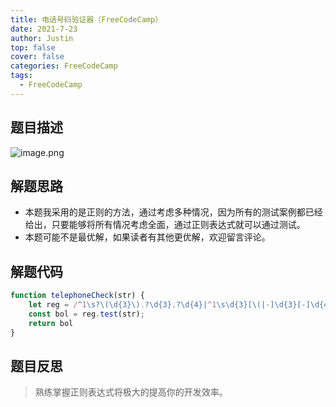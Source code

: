 ```yaml
---
title: 电话号码验证器（FreeCodeCamp）
date: 2021-7-23
author: Justin
top: false
cover: false
categories: FreeCodeCamp
tags:
  - FreeCodeCamp
---
```

## 题目描述
![image.png](https://img-blog.csdnimg.cn/img_convert/3609411cf95aedd8ece1e0c9d0548116.png)

## 解题思路
* 本题我采用的是正则的方法，通过考虑多种情况，因为所有的测试案例都已经给出，只要能够将所有情况考虑全面，通过正则表达式就可以通过测试。
* 本题可能不是最优解，如果读者有其他更优解，欢迎留言评论。

## 解题代码
```js
function telephoneCheck(str) {
    let reg = /^1\s?\(\d{3}\).?\d{3}.?\d{4}|^1\s\d{3}[\(|-]\d{3}[-]\d{4}|^\d{10}$|\d{3}\s\d{3}\s\d{4}|^\(\d{3}\)\d{3}-\d{4}|^\d{3}-\d{3}-\d{4}$/
    const bol = reg.test(str);
    return bol
}
```

## 题目反思
>熟练掌握正则表达式将极大的提高你的开发效率。



